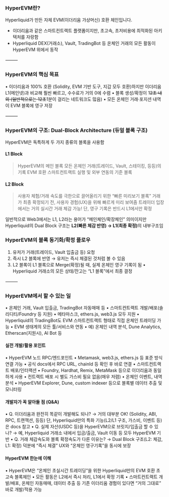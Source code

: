 <h3 id="hyperevm란">HyperEVM란?</h3>
<p>Hyperliquid가 만든 자체 EVM(이더리움 가상머신) 호환 체인입니다.</p>
<ul>
<li>이더리움과 같은 스마트컨트랙트 플랫폼이지만, 초고속, 초저비용에 최적화된 아키텍처를 자랑함</li>
<li>Hyperliquid DEX(거래소), Vault, TradingBot 등 온체인 거래의 모든 활동이 HyperEVM 위에서 동작</li>
</ul>
<p>⸻</p>
<h3 id="hyperevm의-핵심-목표">HyperEVM의 핵심 목표</h3>
<p>•    이더리움과 100% 호환 (Solidity, EVM 기반 도구, 지갑 모두 호환)하지만 이더리움 L1(메인넷)과 비교해 훨씬 빠르고, 수수료가 거의 0에 수렴
•    블록 생성/확정이 1<del>2초 내외 (일반적으로는 12초</del>1분이 걸리는 네트워크도 많음)
•    모든 온체인 거래·포지션 내역이 EVM 블록에 영구 저장</p>
<p>⸻</p>
<h3 id="hyperevm의-구조-dual-block-architecture-듀얼-블록-구조">HyperEVM의 구조: Dual-Block Architecture (듀얼 블록 구조)</h3>
<p>HyperEVM은 독특하게 두 가지 종류의 블록을 사용함</p>
<h4 id="l1-block">L1 Block</h4>
<blockquote>
<p>HyperEVM의 메인 블록
모든 온체인 거래(트레이드, Vault, 스테이킹, 등등)의 기록
EVM 호환 스마트컨트랙트 실행 및 외부 연동의 기준 블록</p>
</blockquote>
<h4 id="l2-block">L2 Block</h4>
<blockquote>
<p>사용자 체험/거래 속도를 극한으로 끌어올리기 위한 “빠른 미리보기 블록”
거래가 최종 확정되기 전, 사용자 경험(UX)을 위해 빠르게 미리 보여줌
트레이더 입장에서는 거의 실시간 거래 체감 가능!
단, 영구 기록은 반드시 L1에서만 확정</p>
</blockquote>
<p>일반적으로 Web3에서는 L1, L2라는 용어가 “메인체인/확장체인” 의미이지만
Hyperliquid의 Dual Block 구조는 <strong>L2(빠른 체감 반영) → L1(최종 확정)</strong>의 내부구조임</p>
<h3 id="hyperevm의-블록-동기화확정-플로우">HyperEVM의 블록 동기화/확정 플로우</h3>
<ol>
<li>유저가 거래(트레이드, Vault 입출금 등) 요청</li>
<li>즉시 L2 블록에 반영 → 유저는 즉시 체결된 것처럼 볼 수 있음</li>
<li>L2 블록이 L1 블록으로 Merge(확정)될 때, 실제 온체인 영구 기록이 됨
•    Hyperliquid 거래소의 모든 상태/잔고는 “L1 블록”에서 최종 결정</li>
</ol>
<p>⸻</p>
<h3 id="hyperevm에서-할-수-있는-일">HyperEVM에서 할 수 있는 일</h3>
<p>•    온체인 거래, Vault 입출금, TradingBot 자동매매 등
•    스마트컨트랙트 개발/배포(솔리디티/Foundry 등 지원)
•    메타마스크, ethers.js, web3.js 모두 지원
•    Hyperliquid의 TradingBot도 EVM 스마트컨트랙트 형태로 직접 온체인 트레이딩 가능
•    EVM 생태계의 모든 툴/서비스와 연동
•    예) 온체인 내역 분석, Dune Analytics, Etherscan(지원시), AI Bot 등</p>
<h4 id="실전-개발활용-포인트">실전 개발/활용 포인트</h4>
<p>•    HyperEVM 노드 RPC/엔드포인트
•    Metamask, web3.js, ethers.js 등 표준 방식 연결 가능
•    공식 docs에서 RPC URL, chainId 등 확인 후 바로 연결
•    스마트컨트랙트 배포/인터랙션
•    Foundry, Hardhat, Remix, MetaMask 등으로 이더리움과 동일하게 사용
•    컨트랙트 배포 시 별도 가스비 필요 없음(매우 저렴)
•    온체인 이벤트, 내역 분석
•    HyperEVM Explorer, Dune, custom indexer 등으로 블록별 데이터 추출 및 모니터링</p>
<h4 id="개발자가-꼭-알아둘-점-qa">개발자가 꼭 알아둘 점 (Q&amp;A)</h4>
<p>•    Q. 이더리움과 완전히 똑같이 개발해도 되나?
→ 거의 대부분 OK! (Solidity, ABI, RPC, 트랜잭션, 등등)
단, Hyperliquid만의 특화 기능(L2/L1 구조, 가스비, 이벤트 등)은 docs 참고
•    Q. 실제 자산(USDC 등)을 HyperEVM으로 브릿지/입출금 할 수 있나?
→ 예, Hyperliquid 거래소 내에서 입금/출금, Vault 이동 등 모두 HyperEVM 기반
•    Q. 거래 체감속도와 블록 확정속도가 다른 이유는?
→ Dual Block 구조(L2: 체감, L1: 확정) 덕분에
“즉시 체결” UX와 “온체인 영구기록”을 동시에 보장</p>
<h4 id="hyperevm-한눈에-이해">HyperEVM 한눈에 이해</h4>
<p>•    HyperEVM은 “온체인 초실시간 트레이딩”을 위한 Hyperliquid만의 EVM 호환 초고속 블록체인
•    모든 활동은 L2에서 즉시 처리, L1에서 확정 기록
•    스마트컨트랙트 개발/배포, 온체인 자동매매, 데이터 추출 등 기존 이더리움 경험이 있다면 “거의 그대로” 바로 개발/적용 가능</p>